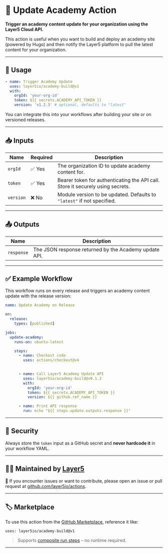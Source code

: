 
# 🏫 Update Academy Action

**Trigger an academy content update for your organization using the Layer5 Cloud API.**

This action is useful when you want to build and deploy an academy site (powered by Hugo) and then notify the Layer5 platform to pull the latest content for your organization.

---

## 🚀 Usage

```yaml
- name: Trigger Academy Update
  uses: layer5io/academy-build@v1
  with:
    orgId: 'your-org-id'
    token: ${{ secrets.ACADEMY_API_TOKEN }}
    version: 'v1.2.3' # optional, defaults to "latest"
```

You can integrate this into your workflows after building your site or on versioned releases.

---

## 📥 Inputs

| Name      | Required | Description                                                                    |
| --------- | -------- | ------------------------------------------------------------------------------ |
| `orgId`   | ✅ Yes    | The organization ID to update academy content for.                             |
| `token`   | ✅ Yes    | Bearer token for authenticating the API call. Store it securely using secrets. |
| `version` | ❌ No     | Module version to be updated. Defaults to `"latest"` if not specified.         |

---

## 📤 Outputs

| Name       | Description                                           |
| ---------- | ----------------------------------------------------- |
| `response` | The JSON response returned by the Academy update API. |

---

## ✅ Example Workflow

This workflow runs on every release and triggers an academy content update with the release version:

```yaml
name: Update Academy on Release

on:
  release:
    types: [published]

jobs:
  update-academy:
    runs-on: ubuntu-latest

    steps:
      - name: Checkout code
        uses: actions/checkout@v4

     
      - name: Call Layer5 Academy Update API
        uses: layer5io/academy-build@v0.1.3
        with:
          orgId: 'your-org-id'
          token: ${{ secrets.ACADEMY_API_TOKEN }}
          version: ${{ github.ref_name }}

      - name: Print API response
        run: echo "${{ steps.update.outputs.response }}"
```

---

## 🔐 Security

Always store the `token` input as a GitHub secret and **never hardcode it** in your workflow YAML.

---

## 🧑‍💻 Maintained by [Layer5](https://layer5.io)

💬 If you encounter issues or want to contribute, please open an issue or pull request at [github.com/layer5io/actions](https://github.com/layer5io/academy-build).

---

## 🏷️ Marketplace

To use this action from the [GitHub Marketplace](https://github.com/marketplace/actions), reference it like:

```
uses: layer5io/academy-build@v1
```

> Supports [composite run steps](https://docs.github.com/en/actions/creating-actions/creating-a-composite-action) – no runtime required.

---

